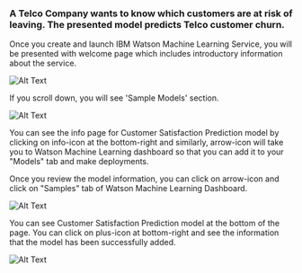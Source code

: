 ### A Telco Company wants to know which customers are at risk of leaving. The presented model predicts Telco customer churn.

Once you create and launch IBM Watson Machine Learning Service, you will be presented with welcome page which includes introductory information about the service.

![Alt Text](https://github.com/pmservice/wml-sample-models/blob/master/spark/customer-satisfaction-prediction/images/welcomepage.png)

If you scroll down, you will see 'Sample Models' section.

![Alt Text](https://github.com/pmservice/wml-sample-models/blob/master/spark/customer-satisfaction-prediction/images/samples.png)

You can see the info page for Customer Satisfaction Prediction model by clicking on info-icon at the bottom-right and similarly, arrow-icon will take you to Watson Machine Learning dashboard so that you can add it to your "Models" tab and make deployments.

Once you review the model information, you can click on arrow-icon and click on "Samples" tab of Watson Machine Learning Dashboard.

![Alt Text](https://github.com/pmservice/wml-sample-models/blob/master/spark/customer-satisfaction-prediction/images/samplemodels.png)

You can see Customer Satisfaction Prediction model at the bottom of the page. You can click on plus-icon at bottom-right and see the information that the model has been successfully added.

![Alt Text](https://github.com/pmservice/wml-sample-models/blob/master/spark/customer-satisfaction-prediction/images/customersatisfactionadded.png)
